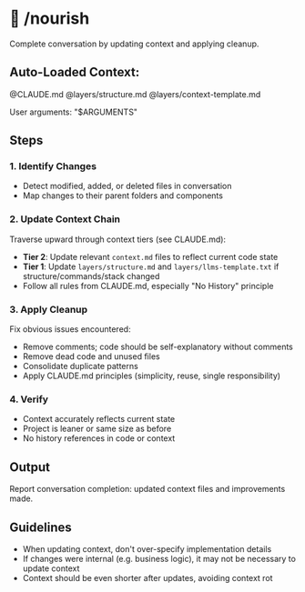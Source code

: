 # 🍃 /nourish

Complete conversation by updating context and applying cleanup.

## Auto-Loaded Context:

@CLAUDE.md
@layers/structure.md
@layers/context-template.md

User arguments: "$ARGUMENTS"

## Steps

### 1. Identify Changes

- Detect modified, added, or deleted files in conversation
- Map changes to their parent folders and components

### 2. Update Context Chain

Traverse upward through context tiers (see CLAUDE.md):

- **Tier 2**: Update relevant `context.md` files to reflect current code state
- **Tier 1**: Update `layers/structure.md` and `layers/llms-template.txt` if structure/commands/stack changed
- Follow all rules from CLAUDE.md, especially "No History" principle

### 3. Apply Cleanup

Fix obvious issues encountered:

- Remove comments; code should be self-explanatory without comments
- Remove dead code and unused files
- Consolidate duplicate patterns
- Apply CLAUDE.md principles (simplicity, reuse, single responsibility)

### 4. Verify

- Context accurately reflects current state
- Project is leaner or same size as before
- No history references in code or context

## Output

Report conversation completion: updated context files and improvements made.

## Guidelines

- When updating context, don't over-specify implementation details
- If changes were internal (e.g. business logic), it may not be necessary to update context
- Context should be even shorter after updates, avoiding context rot
